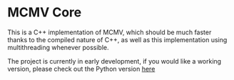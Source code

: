 # MCMV Core

This is a C++ implementation of MCMV, which should be much faster thanks to the compiled nature of C++, as well as this implementation using multithreading whenever possible.

The project is currently in early development, if you would like a working version, please check out the Python version [here](https://github.com/hanmangokiwi/mcmv)
